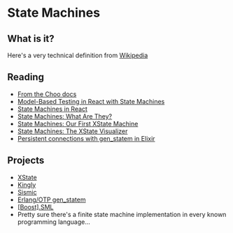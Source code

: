 # State Machines

## What is it?

Here's a very technical definition from [Wikipedia](https://en.wikipedia.org/wiki/Finite-state_machine)

## Reading

- [From the Choo docs](https://choo.io/docs/state-machines/)
- [Model-Based Testing in React with State Machines](https://css-tricks.com/model-based-testing-in-react-with-state-machines/)
- [State Machines in React](https://gedd.ski/post/state-machines-in-react/)
- [State Machines: What Are They?](https://kyleshevlin.com/what-are-state-machines)
- [State Machines: Our First XState Machine](https://kyleshevlin.com/our-first-xstate-machine)
- [State Machines: The XState Visualizer](https://kyleshevlin.com/xstate-visualizer)
- [Persistent connections with gen_statem in Elixir](https://andrealeopardi.com/posts/connection-managers-with-gen_statem)

## Projects

- [XState](https://github.com/davidkpiano/xstate)
- [Kingly](https://brucou.github.io/documentation)
- [Sismic](https://sismic.readthedocs.io)
- [Erlang/OTP gen_statem](http://erlang.org/doc/man/gen_statem.html)
- [[Boost].SML](https://boost-experimental.github.io/sml)
- Pretty sure there's a finite state machine implementation in every known programming language...
